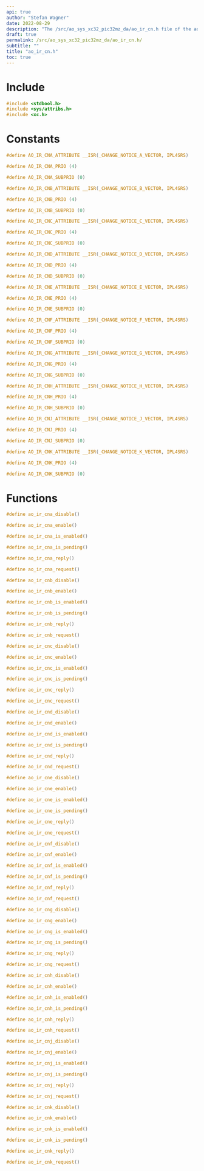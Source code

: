 ```yaml
---
api: true
author: "Stefan Wagner"
date: 2022-08-29
description: "The /src/ao_sys_xc32_pic32mz_da/ao_ir_cn.h file of the ao real-time operating system."
draft: true
permalink: /src/ao_sys_xc32_pic32mz_da/ao_ir_cn.h/
subtitle: ""
title: "ao_ir_cn.h"
toc: true
---
```


# Include

```c
#include <stdbool.h>
#include <sys/attribs.h>
#include <xc.h>
```

# Constants

```c
#define AO_IR_CNA_ATTRIBUTE __ISR(_CHANGE_NOTICE_A_VECTOR, IPL4SRS)
```

```c
#define AO_IR_CNA_PRIO (4)
```

```c
#define AO_IR_CNA_SUBPRIO (0)
```

```c
#define AO_IR_CNB_ATTRIBUTE __ISR(_CHANGE_NOTICE_B_VECTOR, IPL4SRS)
```

```c
#define AO_IR_CNB_PRIO (4)
```

```c
#define AO_IR_CNB_SUBPRIO (0)
```

```c
#define AO_IR_CNC_ATTRIBUTE __ISR(_CHANGE_NOTICE_C_VECTOR, IPL4SRS)
```

```c
#define AO_IR_CNC_PRIO (4)
```

```c
#define AO_IR_CNC_SUBPRIO (0)
```

```c
#define AO_IR_CND_ATTRIBUTE __ISR(_CHANGE_NOTICE_D_VECTOR, IPL4SRS)
```

```c
#define AO_IR_CND_PRIO (4)
```

```c
#define AO_IR_CND_SUBPRIO (0)
```

```c
#define AO_IR_CNE_ATTRIBUTE __ISR(_CHANGE_NOTICE_E_VECTOR, IPL4SRS)
```

```c
#define AO_IR_CNE_PRIO (4)
```

```c
#define AO_IR_CNE_SUBPRIO (0)
```

```c
#define AO_IR_CNF_ATTRIBUTE __ISR(_CHANGE_NOTICE_F_VECTOR, IPL4SRS)
```

```c
#define AO_IR_CNF_PRIO (4)
```

```c
#define AO_IR_CNF_SUBPRIO (0)
```

```c
#define AO_IR_CNG_ATTRIBUTE __ISR(_CHANGE_NOTICE_G_VECTOR, IPL4SRS)
```

```c
#define AO_IR_CNG_PRIO (4)
```

```c
#define AO_IR_CNG_SUBPRIO (0)
```

```c
#define AO_IR_CNH_ATTRIBUTE __ISR(_CHANGE_NOTICE_H_VECTOR, IPL4SRS)
```

```c
#define AO_IR_CNH_PRIO (4)
```

```c
#define AO_IR_CNH_SUBPRIO (0)
```

```c
#define AO_IR_CNJ_ATTRIBUTE __ISR(_CHANGE_NOTICE_J_VECTOR, IPL4SRS)
```

```c
#define AO_IR_CNJ_PRIO (4)
```

```c
#define AO_IR_CNJ_SUBPRIO (0)
```

```c
#define AO_IR_CNK_ATTRIBUTE __ISR(_CHANGE_NOTICE_K_VECTOR, IPL4SRS)
```

```c
#define AO_IR_CNK_PRIO (4)
```

```c
#define AO_IR_CNK_SUBPRIO (0)
```

# Functions

```c
#define ao_ir_cna_disable()
```

```c
#define ao_ir_cna_enable()
```

```c
#define ao_ir_cna_is_enabled()
```

```c
#define ao_ir_cna_is_pending()
```

```c
#define ao_ir_cna_reply()
```

```c
#define ao_ir_cna_request()
```

```c
#define ao_ir_cnb_disable()
```

```c
#define ao_ir_cnb_enable()
```

```c
#define ao_ir_cnb_is_enabled()
```

```c
#define ao_ir_cnb_is_pending()
```

```c
#define ao_ir_cnb_reply()
```

```c
#define ao_ir_cnb_request()
```

```c
#define ao_ir_cnc_disable()
```

```c
#define ao_ir_cnc_enable()
```

```c
#define ao_ir_cnc_is_enabled()
```

```c
#define ao_ir_cnc_is_pending()
```

```c
#define ao_ir_cnc_reply()
```

```c
#define ao_ir_cnc_request()
```

```c
#define ao_ir_cnd_disable()
```

```c
#define ao_ir_cnd_enable()
```

```c
#define ao_ir_cnd_is_enabled()
```

```c
#define ao_ir_cnd_is_pending()
```

```c
#define ao_ir_cnd_reply()
```

```c
#define ao_ir_cnd_request()
```

```c
#define ao_ir_cne_disable()
```

```c
#define ao_ir_cne_enable()
```

```c
#define ao_ir_cne_is_enabled()
```

```c
#define ao_ir_cne_is_pending()
```

```c
#define ao_ir_cne_reply()
```

```c
#define ao_ir_cne_request()
```

```c
#define ao_ir_cnf_disable()
```

```c
#define ao_ir_cnf_enable()
```

```c
#define ao_ir_cnf_is_enabled()
```

```c
#define ao_ir_cnf_is_pending()
```

```c
#define ao_ir_cnf_reply()
```

```c
#define ao_ir_cnf_request()
```

```c
#define ao_ir_cng_disable()
```

```c
#define ao_ir_cng_enable()
```

```c
#define ao_ir_cng_is_enabled()
```

```c
#define ao_ir_cng_is_pending()
```

```c
#define ao_ir_cng_reply()
```

```c
#define ao_ir_cng_request()
```

```c
#define ao_ir_cnh_disable()
```

```c
#define ao_ir_cnh_enable()
```

```c
#define ao_ir_cnh_is_enabled()
```

```c
#define ao_ir_cnh_is_pending()
```

```c
#define ao_ir_cnh_reply()
```

```c
#define ao_ir_cnh_request()
```

```c
#define ao_ir_cnj_disable()
```

```c
#define ao_ir_cnj_enable()
```

```c
#define ao_ir_cnj_is_enabled()
```

```c
#define ao_ir_cnj_is_pending()
```

```c
#define ao_ir_cnj_reply()
```

```c
#define ao_ir_cnj_request()
```

```c
#define ao_ir_cnk_disable()
```

```c
#define ao_ir_cnk_enable()
```

```c
#define ao_ir_cnk_is_enabled()
```

```c
#define ao_ir_cnk_is_pending()
```

```c
#define ao_ir_cnk_reply()
```

```c
#define ao_ir_cnk_request()
```

